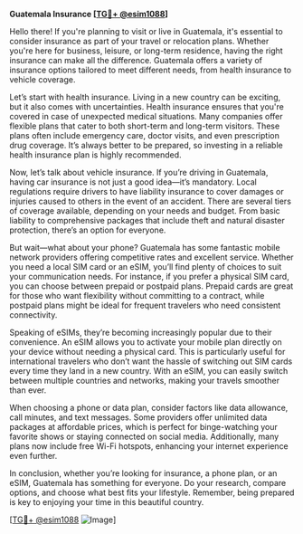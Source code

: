 **Guatemala Insurance [[TG💪+ @esim1088](https://t.me/s/esim1088)]**

Hello there! If you're planning to visit or live in Guatemala, it's essential to consider insurance as part of your travel or relocation plans. Whether you're here for business, leisure, or long-term residence, having the right insurance can make all the difference. Guatemala offers a variety of insurance options tailored to meet different needs, from health insurance to vehicle coverage.

Let’s start with health insurance. Living in a new country can be exciting, but it also comes with uncertainties. Health insurance ensures that you're covered in case of unexpected medical situations. Many companies offer flexible plans that cater to both short-term and long-term visitors. These plans often include emergency care, doctor visits, and even prescription drug coverage. It’s always better to be prepared, so investing in a reliable health insurance plan is highly recommended.

Now, let’s talk about vehicle insurance. If you’re driving in Guatemala, having car insurance is not just a good idea—it’s mandatory. Local regulations require drivers to have liability insurance to cover damages or injuries caused to others in the event of an accident. There are several tiers of coverage available, depending on your needs and budget. From basic liability to comprehensive packages that include theft and natural disaster protection, there’s an option for everyone.

But wait—what about your phone? Guatemala has some fantastic mobile network providers offering competitive rates and excellent service. Whether you need a local SIM card or an eSIM, you’ll find plenty of choices to suit your communication needs. For instance, if you prefer a physical SIM card, you can choose between prepaid or postpaid plans. Prepaid cards are great for those who want flexibility without committing to a contract, while postpaid plans might be ideal for frequent travelers who need consistent connectivity.

Speaking of eSIMs, they’re becoming increasingly popular due to their convenience. An eSIM allows you to activate your mobile plan directly on your device without needing a physical card. This is particularly useful for international travelers who don’t want the hassle of switching out SIM cards every time they land in a new country. With an eSIM, you can easily switch between multiple countries and networks, making your travels smoother than ever.

When choosing a phone or data plan, consider factors like data allowance, call minutes, and text messages. Some providers offer unlimited data packages at affordable prices, which is perfect for binge-watching your favorite shows or staying connected on social media. Additionally, many plans now include free Wi-Fi hotspots, enhancing your internet experience even further.

In conclusion, whether you’re looking for insurance, a phone plan, or an eSIM, Guatemala has something for everyone. Do your research, compare options, and choose what best fits your lifestyle. Remember, being prepared is key to enjoying your time in this beautiful country. 

[[TG💪+ @esim1088](https://t.me/s/esim1088) ![Image](https://i.postimg.cc/Y0z9fWf4/image.png)]